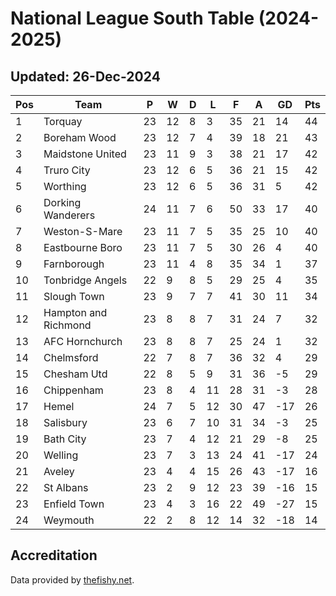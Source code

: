 # National League South Table (2024-2025)
## Updated: 26-Dec-2024

| Pos | Team | P | W | D | L | F | A | GD | Pts |
| --- | --- | --- | --- | --- | --- | --- | --- | --- | --- |
| 1 | Torquay | 23 | 12 | 8 | 3 | 35 | 21 | 14 | 44 |
| 2 | Boreham Wood | 23 | 12 | 7 | 4 | 39 | 18 | 21 | 43 |
| 3 | Maidstone United | 23 | 11 | 9 | 3 | 38 | 21 | 17 | 42 |
| 4 | Truro City | 23 | 12 | 6 | 5 | 36 | 21 | 15 | 42 |
| 5 | Worthing | 23 | 12 | 6 | 5 | 36 | 31 | 5 | 42 |
| 6 | Dorking Wanderers | 24 | 11 | 7 | 6 | 50 | 33 | 17 | 40 |
| 7 | Weston-S-Mare | 23 | 11 | 7 | 5 | 35 | 25 | 10 | 40 |
| 8 | Eastbourne Boro | 23 | 11 | 7 | 5 | 30 | 26 | 4 | 40 |
| 9 | Farnborough | 23 | 11 | 4 | 8 | 35 | 34 | 1 | 37 |
| 10 | Tonbridge Angels | 22 | 9 | 8 | 5 | 29 | 25 | 4 | 35 |
| 11 | Slough Town | 23 | 9 | 7 | 7 | 41 | 30 | 11 | 34 |
| 12 | Hampton and Richmond | 23 | 8 | 8 | 7 | 31 | 24 | 7 | 32 |
| 13 | AFC Hornchurch | 23 | 8 | 8 | 7 | 25 | 24 | 1 | 32 |
| 14 | Chelmsford | 22 | 7 | 8 | 7 | 36 | 32 | 4 | 29 |
| 15 | Chesham Utd | 22 | 8 | 5 | 9 | 31 | 36 | -5 | 29 |
| 16 | Chippenham | 23 | 8 | 4 | 11 | 28 | 31 | -3 | 28 |
| 17 | Hemel | 24 | 7 | 5 | 12 | 30 | 47 | -17 | 26 |
| 18 | Salisbury | 23 | 6 | 7 | 10 | 31 | 34 | -3 | 25 |
| 19 | Bath City | 23 | 7 | 4 | 12 | 21 | 29 | -8 | 25 |
| 20 | Welling | 23 | 7 | 3 | 13 | 24 | 41 | -17 | 24 |
| 21 | Aveley | 23 | 4 | 4 | 15 | 26 | 43 | -17 | 16 |
| 22 | St Albans | 23 | 2 | 9 | 12 | 23 | 39 | -16 | 15 |
| 23 | Enfield Town | 23 | 4 | 3 | 16 | 22 | 49 | -27 | 15 |
| 24 | Weymouth | 22 | 2 | 8 | 12 | 14 | 32 | -18 | 14 |

## Accreditation 

Data provided by [thefishy.net](https://www.thefishy.net/).